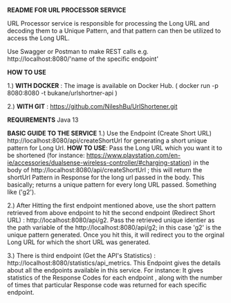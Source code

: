 **README FOR URL PROCESSOR SERVICE**

URL Processor service is responsible for processing the Long URL and decoding them to a Unique
Pattern, and that pattern can then  be utilized to access the Long URL.

Use Swagger or Postman to make REST calls e.g. http://localhost:8080/'name of the specific endpoint'

**HOW TO USE**

1.) **WITH DOCKER**  : The image is available on Docker Hub. 
( docker run -p 8080:8080 -t bukane/urlshortner-api )

2.) **WITH GIT** :
https://github.com/NileshBu/UrlShortener.git


**REQUIREMENTS**
Java 13 

**BASIC GUIDE TO THE SERVICE**
1.) Use the Endpoint (Create Short URL) http://localhost:8080/api/createShortUrl for generating a 
short unique pattern for Long Url.
**HOW TO USE**: Pass the Long URL which you want it to be shortened 
(for instance: https://www.playstation.com/en-ie/accessories/dualsense-wireless-controller/#charging-station)
in the body of http://localhost:8080/api/createShortUrl ; this will return the shortUrl Pattern in Response 
for the long url passed in the body.
This basically; returns a unique pattern for every long URL passed. Something like ('g2').

2.) After Hitting the first endpoint mentioned above, use the short pattern retrieved from above
endpoint to hit the second endpoint (Redirect Short URL)  : http://localhost:8080/api/g2. Pass the
retrieved unique identier as the path variable of the http://localhost:8080/api/g2; in this case
'g2' is the unique pattern generated.
Once you hit this, it will redirect you to the orginal Long URL for which the short URL was generated. 

3.) There is third endpoint (Get the API's Statistics) : http://localhost:8080/statistics/api_metrics.
This Endpoint gives the  details about all the endpoints available in this service.
For instance: It gives statistics of the Response Codes for each endpoint , along with the number of times
that particular Response code was returned for each specific endpoint.
